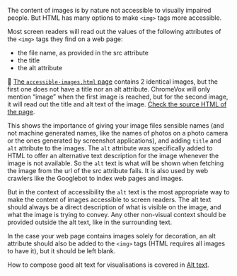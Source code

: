The content of images is by nature not accessible to visually impaired people. But HTML has many options to make `<img>` tags more accessible.

Most screen readers will read out the values  of the following attributes of the `<img>`  tags they find on a web page:

- the file name, as provided in the src attribute
- the title
- the alt attribute

<aside>
🔗 <a href='https://officepublicationseu.github.io/accessible-html-dataviz/accessible-images.html'>The <code>accessible-images.html</code> page</a> contains 2 identical images, but the first one does not have a title nor an alt attribute. ChromeVox will only mention “image” when the first image is reached, but for the second image, it will read out the title and alt text of the image. <a href='https://github.com/officepublicationseu/accessible-html-dataviz/blob/master/accessible-images.html'>Check the source HTML of the page</a>.

</aside>

This shows the importance of giving your image files sensible names (and not machine generated names, like the names of photos on a photo camera or the ones generated by screenshot applications), and adding `title` and `alt` attribute to the images. The `alt` attribute was specifically added to HTML to offer an alternative text description for the image whenever the image is not available. So the `alt` text is what will be shown when fetching the image from the url of the src attribute fails. It is also used by web crawlers like the Googlebot to index web pages and images.

But in the context of accessibility the `alt` text is the most appropriate way to make the content of images accessible to screen readers. The alt text should always be a direct description of what is visible on the image, and what the image is trying to convey. Any other non-visual context should be provided outside the alt text, like in the surrounding text.

In the case your web page contains images solely for decoration, an alt attribute should also be added to the `<img>` tags (HTML requires all images to have it), but it should be left blank.

How to compose good alt text for visualisations is covered in <span class='internal-link'>[Alt text](alt-text)</span>.